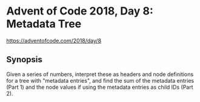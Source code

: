 # Advent of Code 2018, Day 8: Metadata Tree

https://adventofcode.com/2018/day/8

## Synopsis

Given a series of numbers, interpret these as headers and node definitions for a tree with "metadata entries", and find the sum of the metadata entries (Part 1) and the node values if using the metadata entries as child IDs (Part 2).
